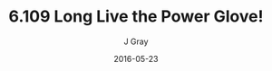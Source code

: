 ---
title: '6.109 Long Live the Power Glove!'
alt: 'Mysteries of the Arcana'
date: '2016-05-23'
author: 'J Gray'
artist: 'Keira'
chapter: '6 Void in the Road'
filler: false
---